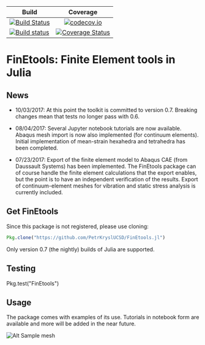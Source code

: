 
| Build       | Coverage  |
| ------------- |:-------------:|
| [![Build Status](https://travis-ci.org/PetrKryslUCSD/FinEtools.jl.svg?branch=master)](https://travis-ci.org/PetrKryslUCSD/FinEtools.jl)     |  [![codecov.io](http://codecov.io/github/PetrKryslUCSD/FinEtools.jl/coverage.svg?branch=master)](http://codecov.io/github/PetrKryslUCSD/FinEtools.jl?branch=master) |
|  [![Build status](https://ci.appveyor.com/api/projects/status/0qgyw2aa2529fahy?svg=true)](https://ci.appveyor.com/project/PetrKryslUCSD/finetools-jl)  | [![Coverage Status](https://coveralls.io/repos/github/PetrKryslUCSD/FinEtools.jl/badge.svg?branch=master)](https://coveralls.io/github/PetrKryslUCSD/FinEtools.jl?branch=master) |




# FinEtools: Finite Element tools in Julia


## News

- 10/03/2017: At this point the toolkit  is committed to version 0.7. Breaking changes mean that  tests no longer pass with 0.6.

- 08/04/2017: Several Jupyter notebook tutorials are now available. Abaqus mesh import is now also implemented (for continuum elements). Initial implementation  of mean-strain hexahedra and tetrahedra has been completed.

- 07/23/2017: Export of the finite element model to Abaqus  CAE (from Daussault Systems)
has been implemented. The FinEtools package can of course  handle the finite element calculations that the export enables, but the point is to have an independent verification of the results. Export of continuum-element meshes for  vibration and static stress analysis  is currently included.


## Get FinEtools

Since  this package is not registered, please use cloning:
```julia
Pkg.clone("https://github.com/PetrKryslUCSD/FinEtools.jl")
```
Only version 0.7 (the nightly) builds of Julia  are supported.

## Testing

Pkg.test("FinEtools")

## Usage

The package comes with examples  of its use. Tutorials in notebook form
are available and more will  be added in the near future.

![Alt Sample mesh](http://hogwarts.ucsd.edu/~pkrysl/site.images/ScreenHunter_31%20Feb.%2009%2020.54.jpg "FinEtools.jl")
